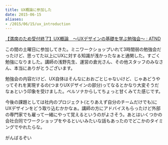 ```yaml
---
title: UX概論に参加した
date: 2015-06-15
aliases:
- /2015/06/15/ux_introduction
---
```


[【満席のため受付終了】UX概論　〜UXデザインの基礎を学ぶ勉強会〜 : ATND](https://atnd.org/events/66918)

この間の土曜日に参加してきた。ミニワークショップいれて3時間弱の勉強会だったけど、思ってた以上にUXに対する知識が浅かったなぁと通関した。すごく勉強になりました。講師の浅野先生、運営の倉光さん、その他スタッフのみなさん、本当にありがとうございます。

勉強会の内容だけど、UX自体はそんなにおおごとじゃないけど、じゃあどうやってそれを実現するの(つまりUXデザインの部分)ってなるとかなり大変そうだなぁという印象を受けました。ペルソナからしてちょっと甘くみてた感じです。

今後の課題としては社内のプロジェクト(とりあえず自分のチームだけでも)にUXデザインをどう取り込むかかなぁ。講師の方にアドバイスもらったけど外部の専門家でも雇って一緒にやって覚えるというのがよさそう。あとはいくつかの会社合同でワークショップをやるといいみたいな話もあったのでどこかのタイミングでやれたらな。

がんばるぞい